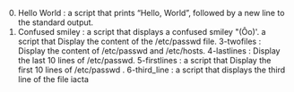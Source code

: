 0. Hello World :  a script that prints “Hello, World”, followed by a new line to the standard output.
1. Confused smiley : a script that displays a confused smiley "(Ôo)'.
a script that Display the content of the /etc/passwd file.
3-twofiles : Display the content of /etc/passwd and /etc/hosts.
4-lastlines : Display the last 10 lines of /etc/passwd.
5-firstlines : a script that Display the first 10 lines of /etc/passwd .
6-third_line : a script that displays the third line of the file iacta
